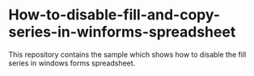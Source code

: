 # How-to-disable-fill-and-copy-series-in-winforms-spreadsheet
This repository contains the sample which shows how to disable the fill series in windows forms spreadsheet.
